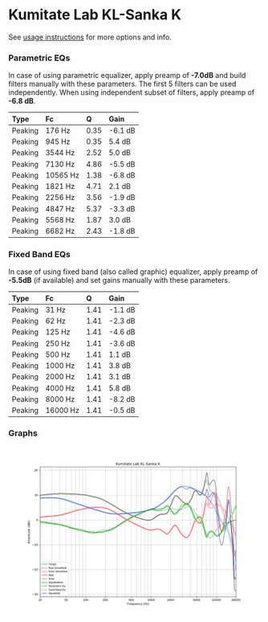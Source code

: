 # Kumitate Lab KL-Sanka K
See [usage instructions](https://github.com/jaakkopasanen/AutoEq#usage) for more options and info.

### Parametric EQs
In case of using parametric equalizer, apply preamp of **-7.0dB** and build filters manually
with these parameters. The first 5 filters can be used independently.
When using independent subset of filters, apply preamp of **-6.8 dB**.

| Type    | Fc       |    Q | Gain    |
|:--------|:---------|:-----|:--------|
| Peaking | 176 Hz   | 0.35 | -6.1 dB |
| Peaking | 945 Hz   | 0.35 | 5.4 dB  |
| Peaking | 3544 Hz  | 2.52 | 5.0 dB  |
| Peaking | 7130 Hz  | 4.86 | -5.5 dB |
| Peaking | 10565 Hz | 1.38 | -6.8 dB |
| Peaking | 1821 Hz  | 4.71 | 2.1 dB  |
| Peaking | 2256 Hz  | 3.56 | -1.9 dB |
| Peaking | 4847 Hz  | 5.37 | -3.3 dB |
| Peaking | 5568 Hz  | 1.87 | 3.0 dB  |
| Peaking | 6682 Hz  | 2.43 | -1.8 dB |

### Fixed Band EQs
In case of using fixed band (also called graphic) equalizer, apply preamp of **-5.5dB**
(if available) and set gains manually with these parameters.

| Type    | Fc       |    Q | Gain    |
|:--------|:---------|:-----|:--------|
| Peaking | 31 Hz    | 1.41 | -1.1 dB |
| Peaking | 62 Hz    | 1.41 | -2.3 dB |
| Peaking | 125 Hz   | 1.41 | -4.6 dB |
| Peaking | 250 Hz   | 1.41 | -3.6 dB |
| Peaking | 500 Hz   | 1.41 | 1.1 dB  |
| Peaking | 1000 Hz  | 1.41 | 3.8 dB  |
| Peaking | 2000 Hz  | 1.41 | 3.1 dB  |
| Peaking | 4000 Hz  | 1.41 | 5.8 dB  |
| Peaking | 8000 Hz  | 1.41 | -8.2 dB |
| Peaking | 16000 Hz | 1.41 | -0.5 dB |

### Graphs
![](./Kumitate%20Lab%20KL-Sanka%20K.png)